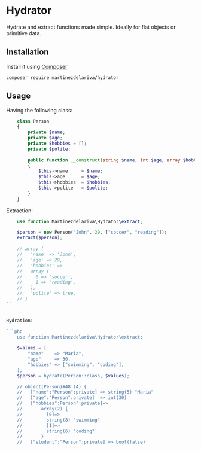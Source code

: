# Hydrator

Hydrate and extract functions made simple. Ideally for flat objects or primitive data.

## Installation

Install it using [Composer](https://getcomposer.org/)


    composer require martinezdelariva/hydrator


## Usage

Having the following class:

```php
    class Person
    {
        private $name;
        private $age;
        private $hobbies = [];
        private $polite;
    
        public function __construct(string $name, int $age, array $hobbies, bool $polite = true)
        {
            $this->name     = $name;
            $this->age      = $age;
            $this->hobbies  = $hobbies;
            $this->polite   = $polite;
        }
    }
```

Extraction:

```php
    use function Martinezdelariva\Hydrator\extract;

    $person = new Person("John", 29, ["soccer", "reading"]);
    extract($person);
   
    // array (
    //   'name' => 'John',
    //   'age' => 29,
    //   'hobbies' => 
    //   array (
    //     0 => 'soccer',
    //     1 => 'reading',
    //   ),
    //   'polite' => true,
    // )
``


Hydration:

```php
    use function Martinezdelariva\Hydrator\extract;
    
    $values = [
        "name"    => "Maria",
        "age"     => 30,
        "hobbies" => ["swimming", "coding"],
    ];
    $person = hydrate(Person::class, $values);

    // object(Person)#48 (4) {
    //   ["name":"Person":private] => string(5) "Maria"
    //   ["age":"Person":private]  => int(30)
    //   ["hobbies":Person":private]=>
    //       array(2) {
    //         [0]=>
    //         string(8) "swimming"
    //         [1]=>
    //         string(6) "coding"
    //       }
    //   ["student":"Person":private] => bool(false)

```
